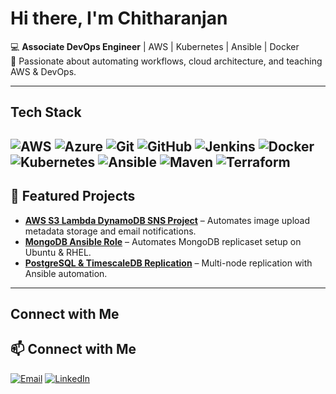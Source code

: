 # Hi there, I'm Chitharanjan

💻 **Associate DevOps Engineer** | AWS | Kubernetes | Ansible | Docker  
🎯 Passionate about automating workflows, cloud architecture, and teaching AWS & DevOps.

---

## Tech Stack
![AWS](https://img.shields.io/badge/AWS-232F3E?style=for-the-badge&logo=amazonaws&logoColor=white)
![Azure](https://img.shields.io/badge/Azure-0078D4?style=for-the-badge&logo=microsoftazure&logoColor=white)
![Git](https://img.shields.io/badge/Git-F05032?style=for-the-badge&logo=git&logoColor=white)
![GitHub](https://img.shields.io/badge/GitHub-181717?style=for-the-badge&logo=github&logoColor=white)
![Jenkins](https://img.shields.io/badge/Jenkins-D24939?style=for-the-badge&logo=jenkins&logoColor=white)
![Docker](https://img.shields.io/badge/Docker-2496ED?style=for-the-badge&logo=docker&logoColor=white)
![Kubernetes](https://img.shields.io/badge/Kubernetes-326CE5?style=for-the-badge&logo=kubernetes&logoColor=white)
![Ansible](https://img.shields.io/badge/Ansible-EE0000?style=for-the-badge&logo=ansible&logoColor=white)
![Maven](https://img.shields.io/badge/Maven-C71A36?style=for-the-badge&logo=apachemaven&logoColor=white)
![Terraform](https://img.shields.io/badge/Terraform-7B42BC?style=for-the-badge&logo=terraform&logoColor=white)
---

## 📌 Featured Projects
- **[AWS S3 Lambda DynamoDB SNS Project](https://github.com/chitharanjan-devops/aws-s3-lambda-dynamodb-sns)** – Automates image upload metadata storage and email notifications.
- **[MongoDB Ansible Role](https://github.com/chitharanjan-devops/mongodb-ansible-role)** – Automates MongoDB replicaset setup on Ubuntu & RHEL.
- **[PostgreSQL & TimescaleDB Replication](https://github.com/chitharanjan-devops/postgresql-timescaledb-replication)** – Multi-node replication with Ansible automation.

---

## Connect with Me
## 📫 Connect with Me
[![Email](https://img.shields.io/badge/Email-D14836?style=for-the-badge&logo=gmail&logoColor=white)](https://mail.google.com/mail/?view=cm&to=chitharanjank95@gmail.com)
[![LinkedIn](https://img.shields.io/badge/LinkedIn-0A66C2?style=for-the-badge&logo=linkedin&logoColor=white)](https://www.linkedin.com/in/chitharanjank/)  
